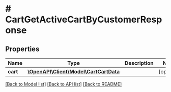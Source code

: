 # # CartGetActiveCartByCustomerResponse


## Properties 


Name | Type | Description | Notes
------------ | ------------- | ------------- | -------------
**cart**| [**\OpenAPI\Client\Model\CartCartData**](CartCartData.md) |   | [optional]


[[Back to Model list]](../../README.md#models) [[Back to API list]](../../README.md#endpoints) [[Back to README]](../../README.md)

